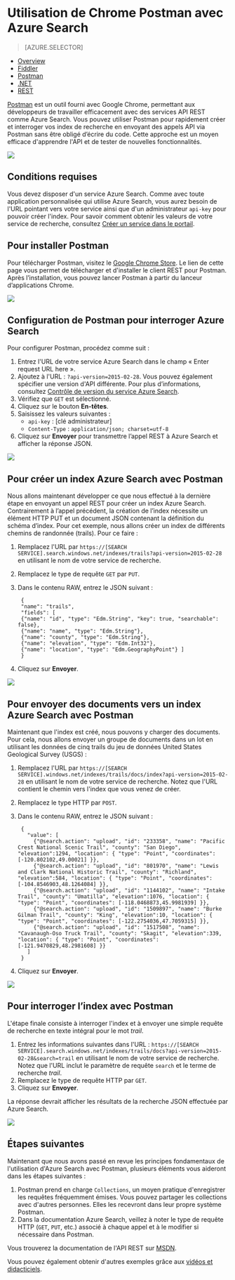 <properties
	pageTitle="Utilisation de Chrome Postman avec Azure Search | Microsoft Azure | Service de recherche cloud hébergé"
	description="Utilisez Postman Chrome avec le service de recherche hébergé dans le cloud Azure Search. Installez et configurez Postman. Création d'un index Azure Search Validez des documents et l’index de requête avec Postman."
	services="search"
	documentationCenter=""
	authors="HeidiSteen"
	manager="mblythe"
	editor=""
    tags="azure-portal"/>

<tags
	ms.service="search"
	ms.devlang="rest-api"
	ms.workload="search"
	ms.topic="get-started-article"
	ms.tgt_pltfrm="na"
	ms.date="11/10/2015"
	ms.author="heidist"/>

# Utilisation de Chrome Postman avec Azure Search #
> [AZURE.SELECTOR]
- [Overview](search-query-overview.md)
- [Fiddler](search-fiddler.md)
- [Postman](search-chrome-postman.md)
- [.NET](search-query-dotnet.md)
- [REST](search-query-rest-api.md)

[Postman](https://chrome.google.com/webstore/detail/postman-rest-client/fdmmgilgnpjigdojojpjoooidkmcomcm "Chrome Postman") est un outil fourni avec Google Chrome, permettant aux développeurs de travailler efficacement avec des services API REST comme Azure Search. Vous pouvez utiliser Postman pour rapidement créer et interroger vos index de recherche en envoyant des appels API via Postman sans être obligé d’écrire du code. Cette approche est un moyen efficace d'apprendre l'API et de tester de nouvelles fonctionnalités.

![][1]

## Conditions requises ##

Vous devez disposer d'un service Azure Search. Comme avec toute application personnalisée qui utilise Azure Search, vous aurez besoin de l'URL pointant vers votre service ainsi que d'un administrateur `api-key` pour pouvoir créer l'index. Pour savoir comment obtenir les valeurs de votre service de recherche, consultez [Créer un service dans le portail](search-create-service-portal.md).

## Pour installer Postman ##
Pour télécharger Postman, visitez le [Google Chrome Store](https://chrome.google.com/webstore/detail/postman-rest-client/fdmmgilgnpjigdojojpjoooidkmcomcm). Le lien de cette page vous permet de télécharger et d'installer le client REST pour Postman. Après l’installation, vous pouvez lancer Postman à partir du lanceur d’applications Chrome.

![][2]

## Configuration de Postman pour interroger Azure Search ##
Pour configurer Postman, procédez comme suit :

1. Entrez l'URL de votre service Azure Search dans le champ « Enter request URL here ».  
2. Ajoutez à l'URL : `?api-version=2015-02-28`. Vous pouvez également spécifier une version d'API différente. Pour plus d’informations, consultez [Contrôle de version du service Azure Search](https://msdn.microsoft.com/library/azure/dn864560.aspx).
3. Vérifiez que `GET` est sélectionné.
4. Cliquez sur le bouton **En-têtes**.
5. Saisissez les valeurs suivantes :
	- `api-key` : [clé administrateur]
	- `Content-Type` : `application/json; charset=utf-8`
6. Cliquez sur **Envoyer** pour transmettre l’appel REST à Azure Search et afficher la réponse JSON.

![][3]

## Pour créer un index Azure Search avec Postman ##

Nous allons maintenant développer ce que nous effectué à la dernière étape en envoyant un appel REST pour créer un index Azure Search. Contrairement à l’appel précédent, la création de l’index nécessite un élément HTTP PUT et un document JSON contenant la définition du schéma d’index. Pour cet exemple, nous allons créer un index de différents chemins de randonnée (trails). Pour ce faire :

1. Remplacez l'URL par `https://[SEARCH SERVICE].search.windows.net/indexes/trails?api-version=2015-02-28` en utilisant le nom de votre service de recherche.
2. Remplacez le type de requête `GET` par `PUT`.
3. Dans le contenu RAW, entrez le JSON suivant :

	    {
	    "name": "trails",
	    "fields": [
	    {"name": "id", "type": "Edm.String", "key": true, "searchable": false},
	    {"name": "name", "type": "Edm.String"},
	    {"name": "county", "type": "Edm.String"},
	    {"name": "elevation", "type": "Edm.Int32"},
	    {"name": "location", "type": "Edm.GeographyPoint"} ]
	    }

4. Cliquez sur **Envoyer**.

![][4]

## Pour envoyer des documents vers un index Azure Search avec Postman ##
Maintenant que l'index est créé, nous pouvons y charger des documents. Pour cela, nous allons envoyer un groupe de documents dans un lot en utilisant les données de cinq trails du jeu de données United States Geological Survey (USGS) :

1. Remplacez l'URL par `https://[SEARCH SERVICE].windows.net/indexes/trails/docs/index?api-version=2015-02-28` en utilisant le nom de votre service de recherche. Notez que l'URL contient le chemin vers l'index que vous venez de créer.
2. Remplacez le type HTTP par `POST`.
3. Dans le contenu RAW, entrez le JSON suivant :

	    {
	      "value": [
		    {"@search.action": "upload", "id": "233358", "name": "Pacific Crest National Scenic Trail", "county": "San Diego", "elevation":1294, "location": { "type": "Point", "coordinates": [-120.802102,49.00021] }},
		    {"@search.action": "upload", "id": "801970", "name": "Lewis and Clark National Historic Trail", "county": "Richland", "elevation":584, "location": { "type": "Point", "coordinates": [-104.8546903,48.1264084] }},
		    {"@search.action": "upload", "id": "1144102", "name": "Intake Trail", "county": "Umatilla", "elevation":1076, "location": { "type": "Point", "coordinates": [-118.0468873,45.9981939] }},
		    {"@search.action": "upload", "id": "1509897", "name": "Burke Gilman Trail", "county": "King", "elevation":10, "location": { "type": "Point", "coordinates": [-122.2754036,47.7059315] }},
		    {"@search.action": "upload", "id": "1517508", "name": "Cavanaugh-Oso Truck Trail", "county": "Skagit", "elevation":339, "location": { "type": "Point", "coordinates": [-121.9470829,48.2981608] }}
	      ]
	    }

4. Cliquez sur **Envoyer**.

![][5]

## Pour interroger l’index avec Postman ##
L'étape finale consiste à interroger l'index et à envoyer une simple requête de recherche en texte intégral pour le mot *trail*.

1. Entrez les informations suivantes dans l'URL : `https://[SEARCH SERVICE].search.windows.net/indexes/trails/docs?api-version=2015-02-28&search=trail` en utilisant le nom de votre service de recherche. Notez que l'URL inclut le paramètre de requête `search` et le terme de recherche *trail*.
2. Remplacez le type de requête HTTP par `GET`.
3. Cliquez sur **Envoyer**.

La réponse devrait afficher les résultats de la recherche JSON effectuée par Azure Search.

![][6]

## Étapes suivantes ##
Maintenant que nous avons passé en revue les principes fondamentaux de l'utilisation d'Azure Search avec Postman, plusieurs éléments vous aideront dans les étapes suivantes :

1. Postman prend en charge `Collections`, un moyen pratique d'enregistrer les requêtes fréquemment émises. Vous pouvez partager les collections avec d'autres personnes. Elles les recevront dans leur propre système Postman.
2. Dans la documentation Azure Search, veillez à noter le type de requête HTTP (`GET`, `PUT`, etc.) associé à chaque appel et à le modifier si nécessaire dans Postman.

Vous trouverez la documentation de l'API REST sur [MSDN](https://msdn.microsoft.com/library/azure/dn798935.aspx).

Vous pouvez également obtenir d'autres exemples grâce aux [vidéos et didacticiels](search-video-demo-tutorial-list.md).

<!-- Image References -->
[1]: ./media/search-chrome-postman/full_postman_client.png
[2]: ./media/search-chrome-postman/postman.png
[3]: ./media/search-chrome-postman/configure.png
[4]: ./media/search-chrome-postman/create_index.png
[5]: ./media/search-chrome-postman/upload_documents.png
[6]: ./media/search-chrome-postman/query.png

<!---HONumber=Nov15_HO3-->